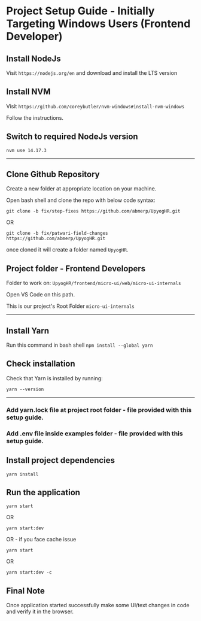 # Project Setup Guide - Initially Targeting Windows Users (Frontend Developer)

## Install NodeJs

Visit `https://nodejs.org/en` and download and install the LTS version


## Install NVM

Visit `https://github.com/coreybutler/nvm-windows#install-nvm-windows`

Follow the instructions.


## Switch to required NodeJs version
`nvm use 14.17.3`

---

## Clone Github Repository 

Create a new folder at appropriate location on your machine.

Open bash shell and clone the repo with below code syntax:

`git clone -b fix/step-fixes https://github.com/abmerp/UpyogHR.git`

OR

`git clone -b fix/patwari-field-changes https://github.com/abmerp/UpyogHR.git`

once cloned it will create a folder named `UpyogHR`.

## Project folder - Frontend Developers

Folder to work on: `UpyogHR/frontend/micro-ui/web/micro-ui-internals`

Open VS Code on this path.

This is our project's Root Folder `micro-ui-internals`

---

## Install Yarn

Run this command in bash shell `npm install --global yarn`

## Check installation

Check that Yarn is installed by running:

`yarn --version`

---

### Add yarn.lock file at project root folder - file provided with this setup guide.

### Add .env file inside examples folder - file provided with this setup guide.


## Install project dependencies

`yarn install`

## Run the application

`yarn start`

OR

`yarn start:dev`

OR - if you face cache issue 

`yarn start`

OR

`yarn start:dev -c`


## Final Note

Once application started successfully make some UI/text changes in code and verify it in the browser.
